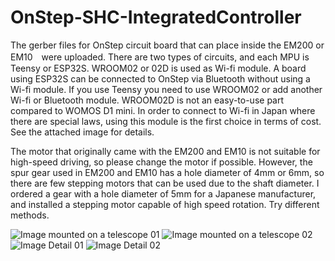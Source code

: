 # OnStep-SHC-IntegratedController

The gerber files for OnStep circuit board that can place inside the EM200 or EM10　were uploaded. There are two types of circuits, and each MPU is Teensy or ESP32S. WROOM02 or 02D is used as Wi-fi module. A board using ESP32S can be connected to OnStep via Bluetooth without using a Wi-fi module. If you use Teensy you need to use WROOM02 or add another Wi-fi or Bluetooth module. WROOM02D is not an easy-to-use part compared to WOMOS D1 mini. In order to connect to Wi-fi in Japan where there are special laws, using this module is the first choice in terms of cost. See the attached image for details.

The motor that originally came with the EM200 and EM10 is not suitable for high-speed driving, so please change the motor if possible. However, the spur gear used in EM200 and EM10 has a hole diameter of 4mm or 6mm, so there are few stepping motors that can be used due to the shaft diameter. I ordered a gear with a hole diameter of 5mm for a Japanese manufacturer, and installed a stepping motor capable of high speed rotation.
Try different methods.

![Image mounted on a telescope 01](https://github.com/nishiyasu742/OnStep-board-gerber-file-for-integration-into-Takahashi-EM10-or-EM200/blob/main/Photo/EM10%20%201.JPG)
![Image mounted on a telescope 02](https://github.com/nishiyasu742/OnStep-board-gerber-file-for-integration-into-Takahashi-EM10-or-EM200/blob/main/Photo/EM200%20%201.JPG)
![Image Detail 01](https://github.com/nishiyasu742/OnStep-board-gerber-file-for-integration-into-Takahashi-EM10-or-EM200/blob/main/Photo/DSC_0780.JPG)
![Image Detail 02](https://github.com/nishiyasu742/OnStep-board-gerber-file-for-integration-into-Takahashi-EM10-or-EM200/blob/main/Photo/DSC_0781.JPG)

